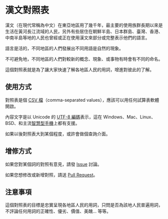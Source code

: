 # 漢文對照表

漢文（在現代常稱為中文）在東亞地區用了幾千年，最主要的使用族群長期以來是生活在黃河長江流域的人民，另外有些居住在朝鮮半島、日本群島、臺灣、香港、中南半島等地的人民也曾經或正在使用漢文來部分或完整表示他們的語言。

語言是活的，不同地區的人們發展出不同用語是自然的現象。

不可避免地，不同地區的人們對較新的概念、現象、或事物有時會有不同的命名。

這個對照表就是為了讓大家快速了解各地區人民的用詞，增進對彼此的了解。

## 使用方式

對照表是個 [CSV 檔](https://zh.wikipedia.org/wiki/%E9%80%97%E5%8F%B7%E5%88%86%E9%9A%94%E5%80%BC)（comma-separated values），應該可以用任何試算表軟體開啟。

內容文字是以 Unicode 的 [UTF-8 編碼](https://zh.wikipedia.org/wiki/UTF-8)表示，這在 Windows、Mac、Linux、BSD、和主流[智慧型手機](https://zh.wikipedia.org/wiki/%E6%99%BA%E8%83%BD%E6%89%8B%E6%9C%BA)上都有支援。

如果以後對照表大到某個程度，或許會做個查詢介面。

## 增修方式

如果您對某個詞的對照有意見，請發 [Issue](https://help.github.com/en/github/managing-your-work-on-github/creating-an-issue) 討論。

如果您想修改或新增對照，請送 [Pull Request](https://help.github.com/en/github/collaborating-with-issues-and-pull-requests/creating-a-pull-request)。

## 注意事項

這個對照表的目標是忠實呈現各地區人民的用詞，只問是否為該地人民普遍用詞，不評論任何用詞的正確性、優劣、價值、美醜... 等等。
